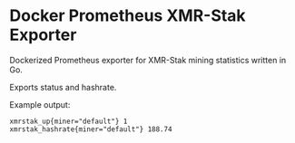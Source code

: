 # Docker Prometheus XMR-Stak Exporter

Dockerized Prometheus exporter for XMR-Stak mining statistics written in Go.

Exports status and hashrate.

Example output:

```
xmrstak_up{miner="default"} 1
xmrstak_hashrate{miner="default"} 188.74
```
